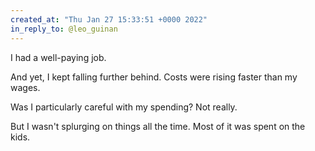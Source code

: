 ```yaml
---
created_at: "Thu Jan 27 15:33:51 +0000 2022"
in_reply_to: @leo_guinan
---
```


I had a well-paying job. 

And yet, I kept falling further behind. Costs were rising faster than my wages. 

Was I particularly careful with my spending? Not really. 

But I wasn't splurging on things all the time. Most of it was spent on the kids.